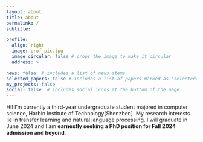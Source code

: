 ```yaml
---
layout: about
title: about
permalink: /
subtitle: 

profile:
  align: right
  image: prof_pic.jpg
  image_circular: false # crops the image to make it circular
  address: >

news: false  # includes a list of news items
selected_papers: false # includes a list of papers marked as "selected={true}"
my_projects: false
social: false  # includes social icons at the bottom of the page
---
```


Hi! I’m currently a third-year undergraduate student majored in computer science, Harbin Institute of Technology(Shenzhen). My research interests lie in transfer learning and natural language processing. I will graduate in June 2024 and I am **earnestly seeking a PhD position for Fall 2024 admission and beyond**.
